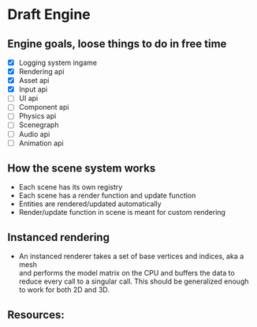 # Draft Engine

## Engine goals, loose things to do in free time
- [x] Logging system ingame
- [x] Rendering api
- [x] Asset api
- [x] Input api
- [ ] UI api
- [ ] Component api
- [ ] Physics api
- [ ] Scenegraph
- [ ] Audio api
- [ ] Animation api

## How the scene system works
- Each scene has its own registry
- Each scene has a render function and update function
- Entities are rendered/updated automatically
- Render/update function in scene is meant for custom rendering

## Instanced rendering
- An instanced renderer takes a set of base vertices and indices, aka a mesh  
and performs the model matrix on the CPU and buffers the data to reduce every
call to a singular call. This should be generalized enough to work for both
2D and 3D.

## Resources:
